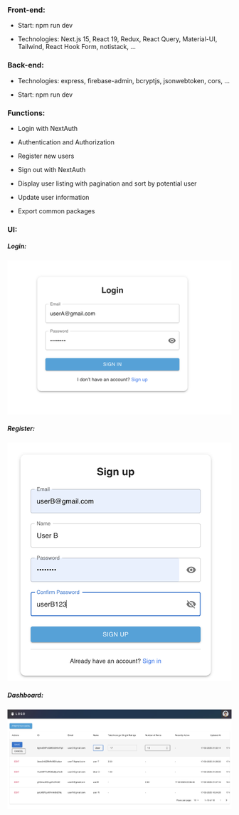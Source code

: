 ### Front-end:

- Start: npm run dev

- Technologies: Next.js 15, React 19, Redux, React Query, Material-UI, Tailwind, React Hook Form, notistack, ...

### Back-end:

- Technologies: express, firebase-admin, bcryptjs, jsonwebtoken, cors, ...

- Start: npm run dev

### Functions:

- Login with NextAuth

- Authentication and Authorization

- Register new users
- Sign out with NextAuth
- Display user listing with pagination and sort by potential user
- Update user information
- Export common packages

### UI:

##### Login:

![alt text](/public/images/image-1.png)

##### Register:

![alt text](/public/images/image-2.png)

##### Dashboard:

![alt text](/public/images/image-3.png)
